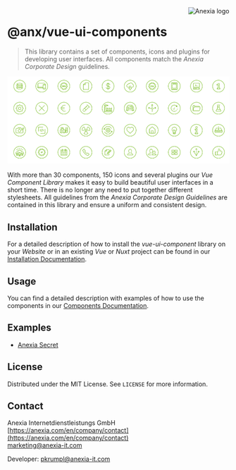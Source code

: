 <a href="https://anexia.com/">
    <img src="https://anexia.com/fileadmin/anexia-www-3/images/anexia.svg" alt="Anexia logo" title="Anexia" align="right" height="60" />
</a>

# @anx/vue-ui-components

> This library contains a set of components, icons and plugins for developing user interfaces. All components match the *Anexia Corporate Design* guidelines.

![Demo](docs/img/icons.png)

With more than 30 components, 150 icons and several plugins our *Vue Component Library* makes it easy to build beautiful user interfaces in a short time. There is no longer any need to put together different stylesheets. All guidelines from the *Anexia Corporate Design Guidelines* are contained in this library and ensure a uniform and consistent design.

## Installation

For a detailed description of how to install the *vue-ui-component* library on your *Website* or in an existing *Vue* or *Nuxt* project can be found in our [Installation Documentation](http://master.ui.marketing.staging/#/Documentation?id=installation).

## Usage

You can find a detailed description with examples of how to use the components in our [Components Documentation](http://master.ui.marketing.staging/#/Components).

## Examples

- [Anexia Secret](https://secret.anexia.com)

## License

Distributed under the MIT License. See ```LICENSE``` for more information.

## Contact

Anexia Internetdienstleistungs GmbH  
[https://anexia.com/en/company/contact](https://anexia.com/en/company/contact)  
[marketing@anexia-it.com](mailto:marketing@anexia-it.com)  

Developer: [pkrumpl@anexia-it.com](mailto:pkrumpl@anexia-it.com)  